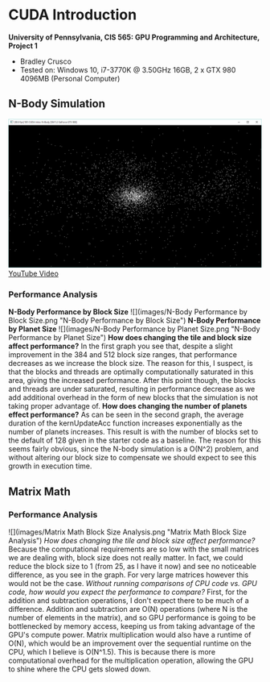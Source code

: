 CUDA Introduction
=================

**University of Pennsylvania, CIS 565: GPU Programming and Architecture, Project 1**

* Bradley Crusco
* Tested on: Windows 10, i7-3770K @ 3.50GHz 16GB, 2 x GTX 980 4096MB (Personal Computer)

## N-Body Simulation
![](images/N-Body.png "The N-Body Simulation Running")
[YouTube Video](https://youtu.be/jyhjrrtshVE)

### Performance Analysis

**N-Body Performance by Block Size**
![](images/N-Body Performance by Block Size.png "N-Body Performance by Block Size")
**N-Body Performance by Planet Size**
![](images/N-Body Performance by Planet Size.png "N-Body Performance by Planet Size")
**How does changing the tile and block size affect performance?**
In the first graph you see that, despite a slight improvement in the 384 and 512 block size ranges, that performance decreases as we increase the block size. The reason for this, I suspect, is that the blocks and threads are optimally computationally saturated in this area, giving the increased performance. After this point though, the blocks and threads are under saturated, resulting in performance decrease as we add additional overhead in the form of new blocks that the simulation is not taking proper advantage of.
**How does changing the number of planets effect performance?**
As can be seen in the second graph, the average duration of the kernUpdateAcc function increases exponentially as the number of planets increases. This result is with the number of blocks set to the default of 128 given in the starter code as a baseline. The reason for this seems fairly obvious, since the N-body simulation is a O(N^2) problem, and without altering our block size to compensate we should expect to see this growth in execution time.

## Matrix Math
### Performance Analysis
![](images/Matrix Math Block Size Analysis.png "Matrix Math Block Size Analysis")
*How does changing the tile and block size affect performance?*
Because the computational requirements are so low with the small matrices we are dealing with, block size does not really matter. In fact, we could reduce the block size to 1 (from 25, as I have it now) and see no noticeable difference, as you see in the graph. For very large matrices however this would not be the case.
*Without running comparisons of CPU code vs. GPU code, how would you expect the performance to compare?*
First, for the addition and subtraction operations, I don't expect there to be much of a difference. Addition and subtraction are O(N) operations (where N is the number of elements in the matrix), and so GPU performance is going to be bottlenecked by memory access, keeping us from taking advantage of the GPU's compute power. Matrix multiplication would also have a runtime of O(N), which would be an improvement over the sequential runtime on the CPU, which I believe is O(N^1.5). This is because there is more computational overhead for the multiplication operation, allowing the GPU to shine where the CPU gets slowed down.
